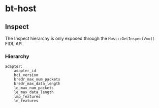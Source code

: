 # bt-host

## Inspect

The Inspect hierarchy is only exposed through the `Host::GetInspectVmo()` FIDL API.

### Hierarchy
```
adapter:
    adapter_id
    hci_version
    bredr_max_num_packets
    bredr_max_data_length
    le_max_num_packets
    le_max_data_length
    lmp_features
    le_features
```
